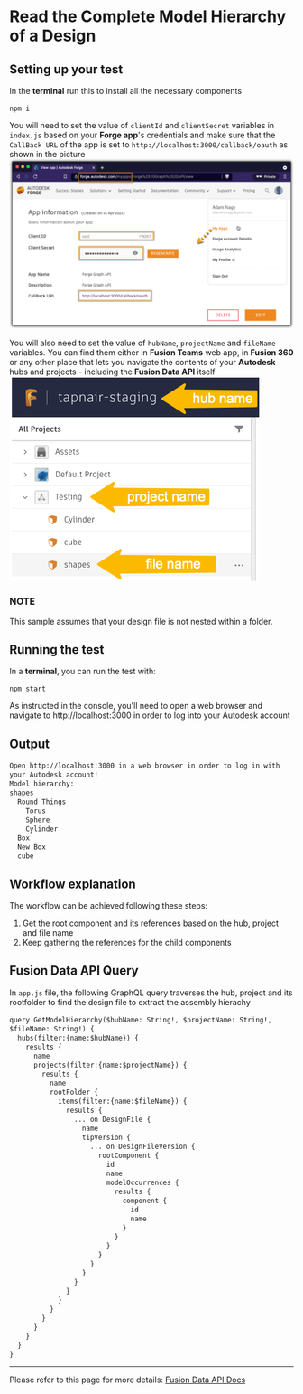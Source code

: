 # Read the Complete Model Hierarchy of a Design

## Setting up your test
In the **terminal** run this to install all the necessary components
```
npm i
``` 

You will need to set the value of `clientId` and `clientSecret` variables in `index.js` based on your **Forge app**'s credentials and make sure that the `CallBack URL` of the app is set to `http://localhost:3000/callback/oauth` as shown in the picture\
![Get 3-legged token](./readme/ForgeCredentials.png)

You will also need to set the value of `hubName`, `projectName` and `fileName` variables. You can find them either in **Fusion Teams** web app, in **Fusion 360** or any other place that lets you navigate the contents of your **Autodesk** hubs and projects - including the **Fusion Data API** itself\
![Get version id](./readme/inputs.png)

### NOTE
This sample assumes that your design file is not nested within a folder.

## Running the test
In a **terminal**, you can run the test with:
```
npm start
```
As instructed in the console, you'll need to open a web browser and navigate to http://localhost:3000 in order to log into your Autodesk account 

## Output
```
Open http://localhost:3000 in a web browser in order to log in with your Autodesk account!
Model hierarchy:
shapes
  Round Things
    Torus
    Sphere
    Cylinder
  Box
  New Box
  cube
```
## Workflow explanation

The workflow can be achieved following these steps:

1. Get the root component and its references based on the hub, project and file name
3. Keep gathering the references for the child components

## Fusion Data API Query

In `app.js` file, the following GraphQL query traverses the hub, project and its rootfolder to find the design file to extract the assembly hierachy

```
query GetModelHierarchy($hubName: String!, $projectName: String!, $fileName: String!) {
  hubs(filter:{name:$hubName}) {
    results {
      name
      projects(filter:{name:$projectName}) {
        results {
          name
          rootFolder {
            items(filter:{name:$fileName}) {
              results {
                ... on DesignFile {
                  name
                  tipVersion {
                    ... on DesignFileVersion {
                      rootComponent {
                        id
                        name 
                        modelOccurrences {
                          results {
                            component {
                              id
                              name
                            }
                          }
                        }
                      }
                    }
                  }
                }
              }
            }
          }
        }
      }
    }
  }
}
```


-----------

Please refer to this page for more details: [Fusion Data API Docs](https://forge.autodesk.com/en/docs/pim-graphql/v1/developers_guide/overview/)
